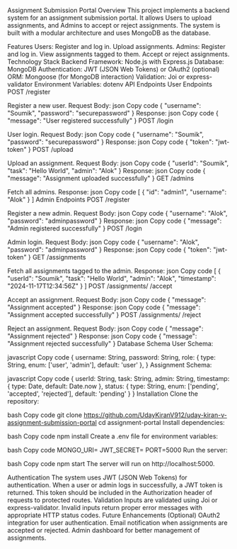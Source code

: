 Assignment Submission Portal
Overview
This project implements a backend system for an assignment submission portal. It allows Users to upload assignments, and Admins to accept or reject assignments. The system is built with a modular architecture and uses MongoDB as the database.

Features
Users:
Register and log in.
Upload assignments.
Admins:
Register and log in.
View assignments tagged to them.
Accept or reject assignments.
Technology Stack
Backend Framework: Node.js with Express.js
Database: MongoDB
Authentication: JWT (JSON Web Tokens) or OAuth2 (optional)
ORM: Mongoose (for MongoDB interaction)
Validation: Joi or express-validator
Environment Variables: dotenv
API Endpoints
User Endpoints
POST /register

Register a new user.
Request Body:
json
Copy code
{
  "username": "Soumik",
  "password": "securepassword"
}
Response:
json
Copy code
{
  "message": "User registered successfully"
}
POST /login

User login.
Request Body:
json
Copy code
{
  "username": "Soumik",
  "password": "securepassword"
}
Response:
json
Copy code
{
  "token": "jwt-token"
}
POST /upload

Upload an assignment.
Request Body:
json
Copy code
{
  "userId": "Soumik",
  "task": "Hello World",
  "admin": "Alok"
}
Response:
json
Copy code
{
  "message": "Assignment uploaded successfully"
}
GET /admins

Fetch all admins.
Response:
json
Copy code
[
  {
    "id": "admin1",
    "username": "Alok"
  }
]
Admin Endpoints
POST /register

Register a new admin.
Request Body:
json
Copy code
{
  "username": "Alok",
  "password": "adminpassword"
}
Response:
json
Copy code
{
  "message": "Admin registered successfully"
}
POST /login

Admin login.
Request Body:
json
Copy code
{
  "username": "Alok",
  "password": "adminpassword"
}
Response:
json
Copy code
{
  "token": "jwt-token"
}
GET /assignments

Fetch all assignments tagged to the admin.
Response:
json
Copy code
[
  {
    "userId": "Soumik",
    "task": "Hello World",
    "admin": "Alok",
    "timestamp": "2024-11-17T12:34:56Z"
  }
]
POST /assignments/
/accept

Accept an assignment.
Request Body:
json
Copy code
{
  "message": "Assignment accepted"
}
Response:
json
Copy code
{
  "message": "Assignment accepted successfully"
}
POST /assignments/
/reject

Reject an assignment.
Request Body:
json
Copy code
{
  "message": "Assignment rejected"
}
Response:
json
Copy code
{
  "message": "Assignment rejected successfully"
}
Database Schema
User Schema:

javascript
Copy code
{
  username: String,
  password: String,
  role: { type: String, enum: ['user', 'admin'], default: 'user' },
}
Assignment Schema:

javascript
Copy code
{
  userId: String,
  task: String,
  admin: String,
  timestamp: { type: Date, default: Date.now },
  status: { type: String, enum: ['pending', 'accepted', 'rejected'], default: 'pending' }
}
Installation
Clone the repository:

bash
Copy code
git clone https://github.com/UdayKiranV912/uday-kiran-v-assignment-submission-portal
cd assignment-portal
Install dependencies:

bash
Copy code
npm install
Create a .env file for environment variables:

bash
Copy code
MONGO_URI=<your-mongodb-uri>
JWT_SECRET=<your-jwt-secret>
PORT=5000
Run the server:

bash
Copy code
npm start
The server will run on http://localhost:5000.

Authentication
The system uses JWT (JSON Web Tokens) for authentication.
When a user or admin logs in successfully, a JWT token is returned.
This token should be included in the Authorization header of requests to protected routes.
Validation
Inputs are validated using Joi or express-validator.
Invalid inputs return proper error messages with appropriate HTTP status codes.
Future Enhancements (Optional)
OAuth2 integration for user authentication.
Email notification when assignments are accepted or rejected.
Admin dashboard for better management of assignments.